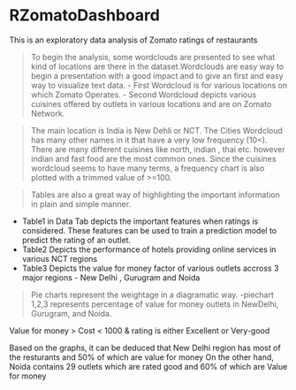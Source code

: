 # RZomatoDashboard
This is an exploratory data analysis of Zomato ratings of restaurants

>To begin the analysis, some wordclouds are presented to see what kind of locations are there in the dataset.Wordclouds are easy way to begin a presentation with a good impact and to give an first and easy way to visualize text data.
    - First Wordcloud is for various locations on which Zomato Operates.
    - Second Wordcloud depicts various cuisines offered by outlets in various locations and are on Zomato Network.
    
>The main location is India is New Dehli or NCT. The Cities Wordcloud has many other names in it that have a very low frequency (10<).
There are many different cuisines like north, indian , thai etc. however indian  and fast food are the most common ones. Since the cuisines wordcloud seems to have many terms, a frequency chart is also plotted with a trimmed value of >=100.

>Tables are also a great way of highlighting the important information in plain and simple manner.
  - Table1 in Data Tab depicts the important features when ratings is considered. These features can be used to train a prediction model to predict the rating of an outlet.
  - Table2 Depicts the performance of hotels providing online services in various NCT regions
  - Table3 Depicts the value for money factor of various outlets accross 3 major regions - New Delhi , Gurugram and Noida

> Pie charts represent the weightage in a diagramatic way.
  -piechart 1,2,3 represents percentage of value for money outlets in NewDelhi, Gurugram, and Noida.

Value for money > Cost < 1000  & rating is either Excellent or Very-good

Based on the graphs, it can be deduced that New Delhi region has most of the resturants and 50% of which are value for money
On the other hand, Noida contains 29 outlets which are rated good and 60% of which are Value for money
